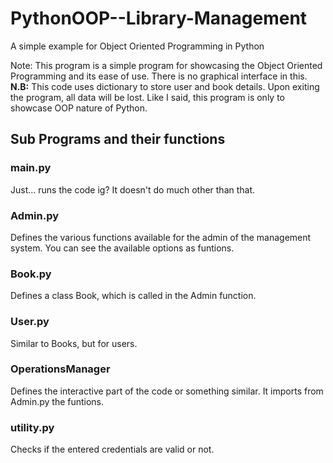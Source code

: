 # PythonOOP--Library-Management
A simple example for Object Oriented Programming in Python

Note: This program is a simple program for showcasing the Object Oriented Programming and its ease of use. There is no graphical interface in this.
**N.B:** This code uses dictionary to store user and book details. Upon exiting the program, all data will be lost. Like I said, this program is only to showcase OOP nature of Python.

## **Sub Programs and their functions**

### **main.py**
Just... runs the code ig? It doesn't do much other than that.

### **Admin.py**
Defines the various functions available for the admin of the management system. You can see the available options as funtions.

### **Book.py**
Defines a class Book, which is called in the Admin function.

### **User.py**
Similar to Books, but for users.

### **OperationsManager**
Defines the interactive part of the code or something similar. It imports from Admin.py the funtions.

### **utility.py**
Checks if the entered credentials are valid or not.